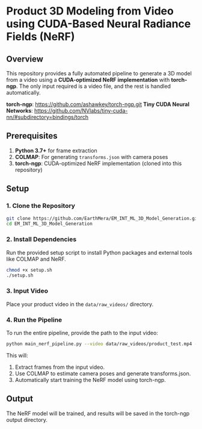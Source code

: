 # Product 3D Modeling from Video using CUDA-Based Neural Radiance Fields (NeRF)

## Overview
This repository provides a fully automated pipeline to generate a 3D model from a video using a **CUDA-optimized NeRF implementation** with **torch-ngp**. The only input required is a video file, and the rest is handled automatically.

**torch-ngp**: https://github.com/ashawkey/torch-ngp.git
**Tiny CUDA Neural Networks**: https://github.com/NVlabs/tiny-cuda-nn/#subdirectory=bindings/torch

## Prerequisites
1. **Python 3.7+** for frame extraction
2. **COLMAP**: For generating `transforms.json` with camera poses
3. **torch-ngp**: CUDA-optimized NeRF implementation (cloned into this repository)

## Setup

### 1. Clone the Repository
```bash
git clone https://github.com/EarthMera/EM_INT_ML_3D_Model_Generation.git
cd EM_INT_ML_3D_Model_Generation
```

### 2. Install Dependencies
Run the provided setup script to install Python packages and external tools like COLMAP and NeRF.
```bash
chmod +x setup.sh
./setup.sh
```

### 3. Input Video
Place your product video in the ```data/raw_videos/``` directory.

### 4. Run the Pipeline
To run the entire pipeline, provide the path to the input video:
```bash
python main_nerf_pipeline.py --video data/raw_videos/product_test.mp4 --output data/
```

This will:

1. Extract frames from the input video.
2. Use COLMAP to estimate camera poses and generate transforms.json.
3. Automatically start training the NeRF model using torch-ngp.

## Output
The NeRF model will be trained, and results will be saved in the torch-ngp output directory.

